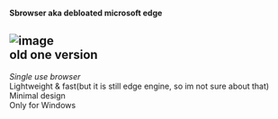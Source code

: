 

**Sbrowser aka debloated microsoft edge**       

  
![image](https://github.com/user-attachments/assets/3ec83349-e2ac-46ee-85e3-e8d19ff13ddd)  
old one version
---  

 *Single use browser*  
 Lightweight & fast(but it is still edge engine, so im not sure about that)  
 Minimal design  
 Only for Windows  



